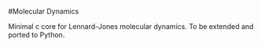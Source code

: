 #Molecular Dynamics

Minimal c core for Lennard-Jones molecular dynamics. To be extended
and ported to Python.
